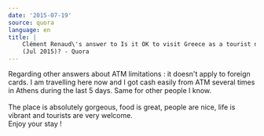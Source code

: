 ```yaml
---
date: '2015-07-19'
source: quora
language: en
title: |
    Clément Renaud\'s answer to Is it OK to visit Greece as a tourist now
    (Jul 2015)? - Quora
---
```


Regarding other answers about ATM limitations : it doesn\'t apply to
foreign cards. I am travelling here now and I got cash easily from ATM
several times in Athens during the last 5 days. Same for other people I
know.\
\
The place is absolutely gorgeous, food is great, people are nice, life
is vibrant and tourists are very welcome.\
Enjoy your stay !
